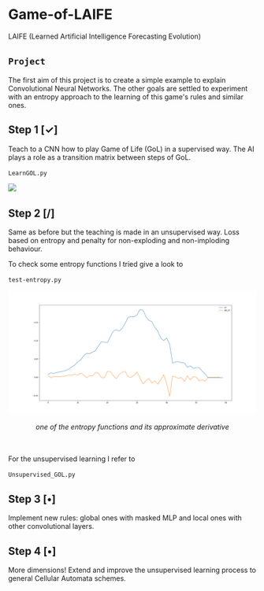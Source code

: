 # Game-of-LAIFE
LAIFE (Learned Artificial Intelligence Forecasting Evolution)


## `Project`

The first aim of this project is to create a simple example to explain Convolutional Neural Networks.
The other goals are settled to experiment with an entropy approach to the learning of this game's rules and similar ones. 

## Step 1 [✓]

Teach to a CNN how to play Game of Life (GoL) in a supervised way. The AI plays a role as a transition matrix between steps of GoL.

`LearnGOL.py`

![](/media/AI-GOL.GIF)

## Step 2    [/]

Same as before but the teaching is made in an unsupervised way. Loss based on entropy and penalty for non-exploding and non-imploding behaviour.

To check some entropy functions I tried give a look to

`test-entropy.py`

![](/media/entropy_and_derivative.png)

<p align="center">
  <i>one of the entropy functions and its approximate derivative</i>
</p>
  
<br /><br />
For the unsupervised learning I refer to 

`Unsupervised_GOL.py`

## Step 3 [•]

Implement new rules: global ones with masked MLP and local ones with other convolutional layers.

## Step 4 [•]

More dimensions! Extend and improve the unsupervised learning process to general Cellular Automata schemes.





